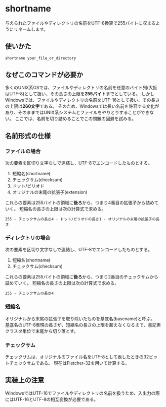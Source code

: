 # shortname
与えられたファイルやディレクトリの名前をUTF-8換算で255バイトに収まるようにリネームします。

## 使いかた
```bash
shortname your_file_or_directory
```

## なぜこのコマンドが必要か
多くのUNIX系OSでは、ファイルやディレクトリの名前を任意のバイト列(大抵はUTF-8)として扱い、その長さの上限を**255バイト**までとしている。
しかしWindowsでは、ファイルやディレクトリの名前をUTF-16として扱い、その長さの上限は**260文字**である。
そのため、Windowsでは長い名前を許容する文化があり、そのままではUNIX系システムとファイルをやりとりすることができない。
ここでは、名前を切り詰めることでこの問題の回避を試みる。

## 名前形式の仕様

### ファイルの場合
次の要素を区切り文字なしで連結し、UTF-8でエンコードしたものとする。
1. 短縮名(shortname)
2. チェックサム(checksum)
3. ドット/ピリオド
4. オリジナルの末尾の拡張子(extension)

これらの要素は255バイトの領域に**後ろ**から、つまり4番目の拡張子から詰めていく。
短縮名の長さの上限は次の計算式で求める。

`255 - チェックサムの長さ4 - ドット/ピリオドの長さ1 - オリジナルの末尾の拡張子の長さ`

### ディレクトリの場合
次の要素を区切り文字なしで連結し、UTF-8でエンコードしたものとする。
1. 短縮名(shortname)
2. チェックサム(checksum)

これらの要素は255バイトの領域に**後ろ**から、つまり2番目のチェックサムから詰めていく。
短縮名の長さの上限は次の計算式で求める。

`255 - チェックサムの長さ4`

### 短縮名
オリジナルから末尾の拡張子を取り除いたものを基底名(basename)と呼ぶ。  
基底名のUTF-8表現の長さが、短縮名の長さの上限を超えなくなるまで、書記素クラスタ単位で末尾から切り落とす。

### チェックサム
チェックサムは、オリジナルのファイル名をUTF-8として表したときの32ビットチェックサムである。
現在はFletcher-32を用いて計算する。

## 実装上の注意
WindowsではUTF-16でファイルやディレクトリの名前を扱うため、入出力の際にはUTF-16とUTF-8の相互変換が必要である。
